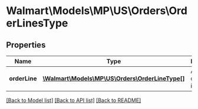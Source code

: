 # Walmart\Models\MP\US\Orders\OrderLinesType

## Properties

Name | Type | Description | Notes
------------ | ------------- | ------------- | -------------
**orderLine** | [**\Walmart\Models\MP\US\Orders\OrderLineType[]**](OrderLineType.md) | A list of order lines in the order | [optional]


[[Back to Model list]](./) [[Back to API list]](../../../../../README.md#supported-apis) [[Back to README]](../../../../../README.md)
